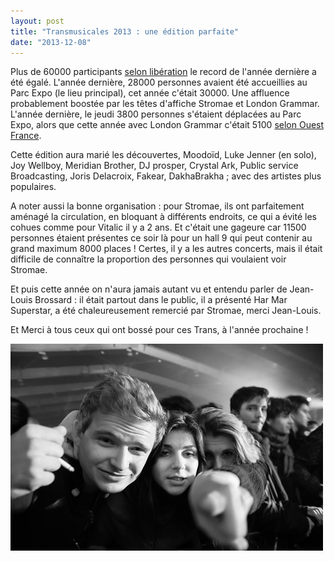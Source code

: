 ```yaml
---
layout: post
title: "Transmusicales 2013 : une édition parfaite"
date: "2013-12-08"
---
```


Plus de 60000 participants [selon libération](http://www.liberation.fr/societe/2013/12/08/nouvelle-annee-exceptionnelle-pour-les-trans-musicales-de-rennes_964950) le record de l'année dernière a été égalé. L'année dernière, 28000 personnes avaient été accueillies au Parc Expo (le lieu principal), cet année c'était 30000. Une affluence probablement boostée par les têtes d'affiche Stromae et London Grammar. L'année dernière, le jeudi 3800 personnes s'étaient déplacées au Parc Expo, alors que cette année avec London Grammar c'était 5100 [selon Ouest France](http://www.ouest-france.fr/trans-musicales-2013-une-edition-record-avec-30-000-entrees-1771075).

Cette édition aura marié les découvertes, Moodoïd, Luke Jenner (en solo), Joy Wellboy, Meridian Brother, DJ prosper, Crystal Ark, Public service Broadcasting, Joris Delacroix, Fakear, DakhaBrakha ; avec des artistes plus populaires.

A noter aussi la bonne organisation : pour Stromae, ils ont parfaitement aménagé la circulation, en bloquant à différents endroits, ce qui a évité les cohues comme pour Vitalic il y a 2 ans. Et c'était une gageure car 11500 personnes étaient présentes ce soir là pour un hall 9 qui peut contenir au grand maximum 8000 places ! Certes, il y a les autres concerts, mais il était difficile de connaître la proportion des personnes qui voulaient voir Stromae.

Et puis cette année on n'aura jamais autant vu et entendu parler de Jean-Louis Brossard : il était partout dans le public, il a présenté Har Mar Superstar, a été chaleureusement remercié par Stromae, merci Jean-Louis.

Et Merci à tous ceux qui ont bossé pour ces Trans, à l'année prochaine !

[![IMGP5046.jpg](images/11275697253_2ce88dc814.jpg)](http://www.flickr.com/photos/31719094@N04/11275697253/ "IMGP5046.jpg by bamthomas, on Flickr")
